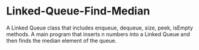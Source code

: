 # Linked-Queue-Find-Median

A Linked Queue class that includes enqueue, dequeue, size, peek, isEmpty methods. 
A main program that inserts n numbers into a Linked Queue and then finds the median element of the queue. 
